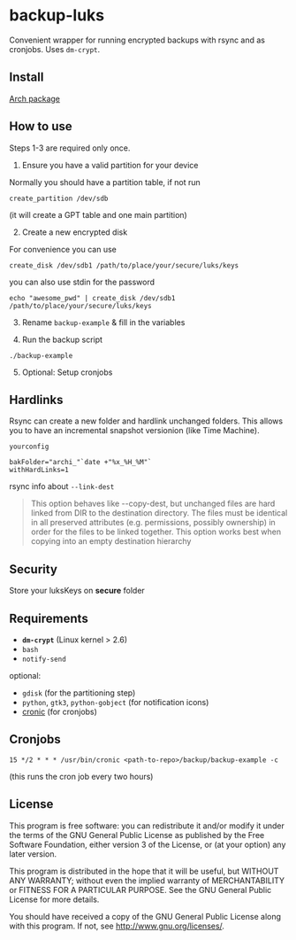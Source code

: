 backup-luks
===========

Convenient wrapper for running encrypted backups with rsync and as cronjobs.
Uses `dm-crypt`.

Install
-------

[Arch package](https://aur.archlinux.org/packages/backup-luks/)

How to use
----------

Steps 1-3 are required only once.

1. Ensure you have a valid partition for your device

Normally you should have a partition table, if not run

```
create_partition /dev/sdb
```

(it will create a GPT table and one main partition)

2. Create a new encrypted disk

For convenience you can use

```
create_disk /dev/sdb1 /path/to/place/your/secure/luks/keys
```

you can also use stdin for the password 

```
echo "awesome_pwd" | create_disk /dev/sdb1 /path/to/place/your/secure/luks/keys
```

3. Rename `backup-example` & fill in the variables


4. Run the backup script

```
./backup-example
```

5. Optional: Setup cronjobs

Hardlinks
------

Rsync can create a new folder and hardlink unchanged folders.
This allows you to have an incremental snapshot versionion (like Time Machine).

`yourconfig`

```
bakFolder="archi_"`date +"%x_%H_%M"`
withHardLinks=1
```

rsync info about `--link-dest`

> This option behaves like --copy-dest, but unchanged files are hard linked from DIR to the destination directory. The files must be identical in all preserved attributes (e.g. permissions, possibly ownership) in order for the files to be linked together. This option works best when copying into an empty destination hierarchy

Security
------------

Store your luksKeys on __secure__ folder

Requirements
------------

* __`dm-crypt`__ (Linux kernel > 2.6)
* `bash`
* `notify-send`


optional:

* `gdisk` (for the partitioning step)
* `python`, `gtk3`, `python-gobject` (for notification icons)
* [cronic](http://habilis.net/cronic/) (for cronjobs)

Cronjobs
--------

```
15 */2 * * * /usr/bin/cronic <path-to-repo>/backup/backup-example -c
```

(this runs the cron job every two hours)


License
-------

This program is free software: you can redistribute it and/or modify
it under the terms of the GNU General Public License as published by
the Free Software Foundation, either version 3 of the License, or
(at your option) any later version.

This program is distributed in the hope that it will be useful,
but WITHOUT ANY WARRANTY; without even the implied warranty of
MERCHANTABILITY or FITNESS FOR A PARTICULAR PURPOSE.  See the
GNU General Public License for more details.

You should have received a copy of the GNU General Public License
along with this program.  If not, see <http://www.gnu.org/licenses/>.
